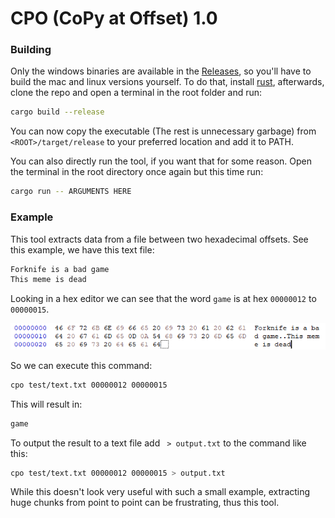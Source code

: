 # CPO (CoPy at Offset) 1.0

### Building

Only the windows binaries are available in the [Releases](https://github.com/Hugo4IT/CPO/releases/), so you'll have to build the mac and linux versions yourself. To do that, install [rust](https://rustup.rs/), afterwards, clone the repo and open a terminal in the root folder and run:

```bash
cargo build --release
```

You can now copy the executable (The rest is unnecessary garbage) from `<ROOT>/target/release` to your preferred location and add it to PATH.

You can also directly run the tool, if you want that for some reason. Open the terminal in the root directory once again but this time run:

```bash
cargo run -- ARGUMENTS HERE
```

### Example

This tool extracts data from a file between two hexadecimal offsets. See this example, we have this text file:

```txt
Forknife is a bad game
This meme is dead
```

Looking in a hex editor we can see that the word `game` is at hex `00000012` to `00000015`.

![Image of the hex editor](docs/hex.png)

So we can execute this command:

```bash
cpo test/text.txt 00000012 00000015
```

This will result in:

```txt
game
```

To output the result to a text file add ` > output.txt` to the command like this:

```bash
cpo test/text.txt 00000012 00000015 > output.txt
```

While this doesn't look very useful with such a small example, extracting huge chunks from point to point can be frustrating, thus this tool.